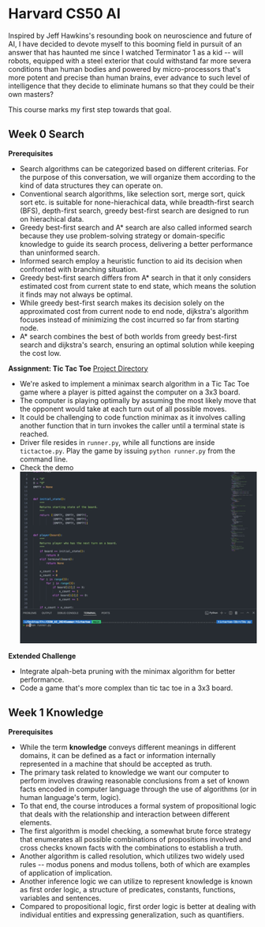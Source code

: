 # Harvard CS50 AI
Inspired by Jeff Hawkins's resounding book on neuroscience and future of AI, I have decided to devote myself to this booming field in pursuit of an answer that has haunted me since I watched Terminator 1 as a kid -- will robots, equipped with a steel exterior that could withstand far more severa conditions than human bodies and powered by micro-processors that's more potent and precise than human brains, ever advance to such level of intelligence that they decide to eliminate humans so that they could be their own masters?

This course marks my first step towards that goal.

## Week 0 Search
**Prerequisites**
- Search algorithms can be categorized based on different criterias. For the purpose of this conversation, we will organize them according to the kind of data structures they can operate on.
- Conventional search algorithms, like selection sort, merge sort, quick sort etc. is suitable for none-hierachical data, while breadth-first search (BFS), depth-first search, greedy best-first search are designed to run on hierachical data.
- Greedy best-first search and A* search are also called informed search because they use problem-solving strategy or domain-specific knowledge to guide its search process, delivering a better  performance than uninformed search.
- Informed search employ a heuristic function to aid its decision when confronted with branching situation.
- Greedy best-first search differs from A* search in that it only considers estimated cost from current state to end state, which means the solution it finds may not always be optimal.
- While greedy best-first search makes its decision solely on the approximated cost from current node to end node, dijkstra's algorithm focuses instead of minimizing the cost incurred so far from starting node. 
- A* search combines the best of both worlds from greedy best-first search and dijkstra's search, ensuring an optimal solution while keeping the cost low.


**Assignment: Tic Tac Toe** [Project Directory](/week0/)
- We're asked to implement a minimax search algorithm in a Tic Tac Toe game where a player is pitted against the computer on a 3x3 board.
- The computer is playing optimally by assuming the most likely move that the opponent would take at each turn out of all possible moves. 
- It could be challenging to code function minimax as it involves calling another function that in turn invokes the caller until a terminal state is reached.
- Driver file resides in `runner.py`, while all functions are inside `tictactoe.py`. Play the game by issuing `python runner.py` from the command line.
- Check the demo ![tic tac toe demo](/demos/tictactoe.gif)

**Extended Challenge**
- Integrate alpah-beta pruning with the minimax algorithm for better performance.
- Code a game that's more complex than tic tac toe in a 3x3 board. 

## Week 1 Knowledge
**Prerequisites**
- While the term **knowledge** conveys different meanings in different domains, it can be defined as a fact or information internally represented in a machine that should be accepted as truth.
- The primary task related to knowledge we want our computer to perform involves drawing reasonable conclusions from a set of known facts encoded in computer language through the use of algorithms (or in human language's term, logic).
- To that end, the course introduces a formal system of propositional logic that deals with the relationship and interaction between different elements.
- The first algorithm is model checking, a somewhat brute force strategy that enumerates all possible combinations of propositions involved and cross checks known facts with the combinations to establish a truth.
- Another algorithm is called resolution, which utilizes two widely used rules -- modus ponens and modus tollens, both of which are examples of application of implication.
- Another inference logic we can utilize to represent knowledge is known as first order logic, a structure of predicates, constants, functions, variables and sentences.
- Compared to propositional logic, first order logic is better at dealing with individual entities and expressing generalization, such as quantifiers.
